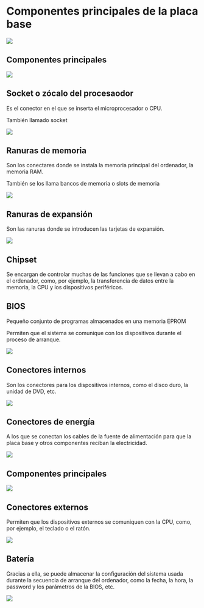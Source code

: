 # Componentes principales de la placa base

![](img/U22%20-%20Componentes%20principales%20de%20la%20placa0.png)

## Componentes principales

![](img/U22%20-%20Componentes%20principales%20de%20la%20placa1.png)


## Socket o zócalo del procesaodor

Es el conector en el que se inserta el microprocesador o CPU\.

También llamado socket

![](img/U22%20-%20Componentes%20principales%20de%20la%20placa2.png)

## Ranuras de memoria

Son los conectares donde se instala la memoria principal del ordenador, la memoria RAM\.

También se los llama bancos de memoria o slots de memoria

![](img/U22%20-%20Componentes%20principales%20de%20la%20placa3.png)

## Ranuras de expansión

Son las ranuras donde se introducen las tarjetas de expansión\.

![](img/U22%20-%20Componentes%20principales%20de%20la%20placa6.png)

## Chipset

Se encargan de controlar muchas de las funciones que se llevan a cabo en el ordenador, como, por ejemplo, la transferencia de datos entre la memoria, la CPU y los dispositivos periféricos\.



## BIOS

Pequeño conjunto de programas almacenados en una memoria EPROM

Permiten que el sistema se comunique con los dispositivos durante el proceso de arranque\.

![](img/U22%20-%20Componentes%20principales%20de%20la%20placa9.png)

## Conectores internos

Son los conectores para los dispositivos internos, como el disco duro, la unidad de DVD, etc\.

![](img/U22%20-%20Componentes%20principales%20de%20la%20placa11.png)

## Conectores de energía

A los que se conectan los cables de la fuente de alimentación para que la placa base y otros componentes reciban la electricidad\.

![](img/U22%20-%20Componentes%20principales%20de%20la%20placa13.png)

## Componentes principales

![](img/U22%20-%20Componentes%20principales%20de%20la%20placa14.png)

## Conectores externos

Permiten que los dispositivos externos se comuniquen con la CPU, como, por ejemplo, el teclado o el ratón\.

![](img/U22%20-%20Componentes%20principales%20de%20la%20placa15.png)


## Batería

Gracias a ella, se puede almacenar la configuración del sistema usada durante la secuencia de arranque del ordenador, como la fecha, la hora, la password y los parámetros de la BIOS, etc\.

![](img/U22%20-%20Componentes%20principales%20de%20la%20placa17.png)

